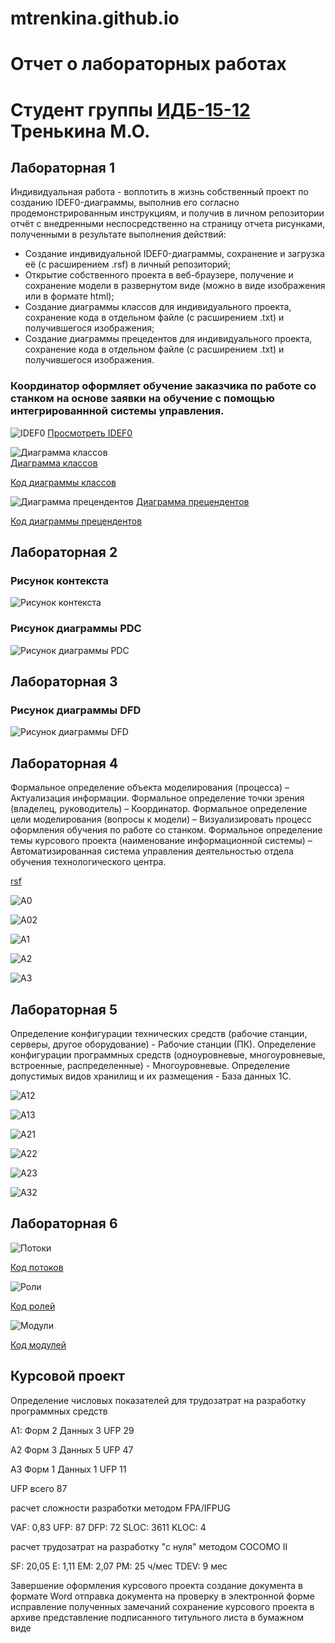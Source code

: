 # mtrenkina.github.io
# Отчет о лабораторных работах
# Студент группы [ИДБ-15-12](https://github.com/stankin/design-2018/wiki/list-idb-15-12) Тренькина М.О.

## Лабораторная 1
Индивидуальная работа - воплотить в жизнь собственный проект по созданию IDEF0-диаграммы, выполнив его согласно продемонстрированным инструкциям, и получив в личном репозитории отчёт с внедренными неспосредственно на страницу отчета рисунками, полученными в результате выполнения действий:
 - Создание индивидуальной IDEF0-диаграммы, сохранение и загрузка её (c расширением .rsf) в личный репозиторий;
 - Открытие собственного проекта в веб-браузере, получение и сохранение модели в развернутом виде (можно в виде изображения или в формате html);
 - Создание диаграммы классов для индивидуального проекта, сохранение кода в отдельном файле (с расширением .txt) и получившегося изображения;
 - Создание диаграммы прецедентов для индивидуального проекта, сохранение кода в отдельном файле (с расширением .txt) и получившегося изображения.

### Координатор оформляет обучение заказчика по работе со станком на основе заявки на обучение с помощью интегрированнной системы управления.
 
![IDEF0](https://github.com/mtrenkina/mtrenkina.github.io/blob/master/model.png)
[Просмотреть IDEF0](http://127.0.0.1:50220/idef0/index.html?id=3)

![Диаграмма классов](https://github.com/mtrenkina/mtrenkina.github.io/blob/master/POynJlim64Vd-XIVEe748Kgv01kpbLWqgXCZEn43Gg8j4cD640C39t3X7pMY95pXvnlnELwG_eC7Fx_lsLwuMjgwARLmwwAwaLQMb6df7Ds9sL9cwsjhcYg_CDfOkbeLjHApSslDRI9BpGgBnkRA_aNt8bNcUCM8CJpW7teCy64RTtEIZYxv3i8B1cOTFjdfUOtuWCSmkIs53SFD97p3Kz.png)  
[Диаграмма классов](http://www.plantuml.com/plantuml/png/POynJlim64Vd-XIVEe748Kgv01kpbLWqgXCZEn43Gg8j4cD640C39t3X7pMY95pXvnlnELwG_eC7Fx_lsLwuMjgwARLmwwAwaLQMb6df7Ds9sL9cwsjhcYg_CDfOkbeLjHApSslDRI9BpGgBnkRA_aNt8bNcUCM8CJpW7teCy64RTtEIZYxv3i8B1cOTFjdfUOtuWCSmkIs53SFD97p3KzZXXntFpf7Hm8Ujm5juZ54sZg555xQ44Vkm2q_9GKSdU8uzdllYJ8p_vvmHtZdIOP_UaEg40tmSme7LVXe_vU-jYbnHLjXCAx5GLTwKlm00)  

[Код диаграммы классов](https://github.com/mtrenkina/mtrenkina.github.io/blob/master/text1)

![Диаграмма прецендентов](https://github.com/mtrenkina/mtrenkina.github.io/blob/master/fP51Ji9058RNp2bUkj85YGSmXkAQX9thIJj2G-cOwH0NOY9WufAjSQ4UeI0aZT9wXJStyiyKbBrfsixyyxt_Vttjv5OQEncd8XybsOqqSamoijhGdMXrPJGQ63t9uakTGheQ9bQ9LcYClcsKRWe4e3QnCiVI_P7V95UHpDM_7LDrRSbgCibWQ2bEZ8fieZFHzDi_8vbJmEzSy8fhD-UAI_xa.png)
[Диаграмма прецендентов](http://www.plantuml.com/plantuml/png/fP51Ji9058RNp2bUkj85YGSmXkAQX9thIJj2G-cOwH0NOY9WufAjSQ4UeI0aZT9wXJStyiyKbBrfsixyyxt_Vttjv5OQEncd8XybsOqqSamoijhGdMXrPJGQ63t9uakTGheQ9bQ9LcYClcsKRWe4e3QnCiVI_P7V95UHpDM_7LDrRSbgCibWQ2bEZ8fieZFHzDi_8vbJmEzSy8fhD-UAI_xaCjW3lJtmvXwuvWyy2zxXgh3Rafj1sF86xpclkGuEjatH2w0Qn8PB51HWiFjrRfXdhg1llNNfGzQ8g3o_H034cGTsN91RyBTlOSrVa2eSBWDn65NOEBwwHv-wEp1e5BOhjt1FVqLzQhVf93mLkB6adi0ipgTOzKKFmlG2touwAelndty0)


[Код диаграммы прецендентов](https://github.com/mtrenkina/mtrenkina.github.io/blob/master/text2)

## Лабораторная 2

### Рисунок контекста

![Рисунок контекста](https://github.com/mtrenkina/mtrenkina.github.io/blob/master/model21.png)

### Рисунок диаграммы PDC

![Рисунок диаграммы PDC](https://github.com/mtrenkina/mtrenkina.github.io/blob/master/model22.png)

## Лабораторная 3

### Рисунок диаграммы DFD

![Рисунок диаграммы DFD](https://github.com/mtrenkina/mtrenkina.github.io/blob/master/model23.png)

## Лабораторная 4

Формальное определение объекта моделирования (процесса) – Актуализация информации.
Формальное определение точки зрения (владелец, руководитель) – Координатор.
Формальное определение цели моделирования (вопросы к модели) – Визуализировать процесс оформления обучения по работе со станком.
Формальное определение темы курсового проекта (наименование информационной системы) – Автоматизированная система управления деятельностью отдела обучения технологического центра.

[rsf](https://github.com/mtrenkina/mtrenkina.github.io/blob/master/Модель.rsf)

![A0](https://github.com/mtrenkina/mtrenkina.github.io/blob/master/01_A0.png)

![A02](https://github.com/mtrenkina/mtrenkina.github.io/blob/master/02_A0.png)

![A1](https://github.com/mtrenkina/mtrenkina.github.io/blob/master/03_A1.png)

![A2](https://github.com/mtrenkina/mtrenkina.github.io/blob/master/06_A2.png)

![A3](https://github.com/mtrenkina/mtrenkina.github.io/blob/master/10_A3.png)

## Лабораторная 5

Определение конфигурации технических средств (рабочие станции, серверы, другое оборудование) - Рабочие станции (ПК). Определение конфигурации программных средств (одноуровневые, многоуровневые, встроенные, распределенные) - Многоуровневые. Определение допустимых видов хранилищ и их размещения - База данных 1С.

![A12](https://github.com/mtrenkina/mtrenkina.github.io/blob/master/04_A12.png)

![A13](https://github.com/mtrenkina/mtrenkina.github.io/blob/master/05_A13.png)

![A21](https://github.com/mtrenkina/mtrenkina.github.io/blob/master/07_A21.png)

![A22](https://github.com/mtrenkina/mtrenkina.github.io/blob/master/08_A22.png)

![A23](https://github.com/mtrenkina/mtrenkina.github.io/blob/master/09_A23.png)

![A32](https://github.com/mtrenkina/mtrenkina.github.io/blob/master/11_A32.png)

## Лабораторная 6

![Потоки](https://github.com/mtrenkina/mtrenkina.github.io/blob/master/Потоки.png)

[Код потоков](https://github.com/mtrenkina/mtrenkina.github.io/blob/master/Код%20потоков.txt)

![Роли](https://github.com/mtrenkina/mtrenkina.github.io/blob/master/Роли.png)

[Код ролей](https://github.com/mtrenkina/mtrenkina.github.io/blob/master/Код%20ролей.txt)

![Модули](https://github.com/mtrenkina/mtrenkina.github.io/blob/master/Модули.png)

[Код модулей](https://github.com/mtrenkina/mtrenkina.github.io/blob/master/Код%20модулей.txt)

## Курсовой проект

Определение числовых показателей для трудозатрат на разработку программных средств

А1: Форм 2 Данных 3 UFP 29

А2 Форм 3 Данных 5 UFP 47

А3 Форм 1 Данных 1 UFP 11

UFP всего 87

расчет сложности разработки методом FPA/IFPUG

VAF: 0,83
UFP: 87
DFP: 72
SLOC: 3611
KLOC: 4

расчет трудозатрат на разработку "с нуля" методом COCOMO II

SF: 20,05
E: 1,11
EM: 2,07
PM: 25 ч/мес
TDEV: 9 меc


Завершение оформления курсового проекта
создание документа в формате Word
отправка документа на проверку в электронной форме
исправление полученных замечаний
сохранение курсового проекта в архиве
представление подписанного титульного листа в бумажном виде
